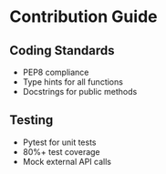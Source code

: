 # Contribution Guide

## Coding Standards
- PEP8 compliance
- Type hints for all functions
- Docstrings for public methods

## Testing
- Pytest for unit tests
- 80%+ test coverage
- Mock external API calls
